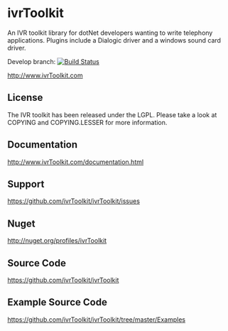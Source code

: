 ivrToolkit
==========

An IVR toolkit library for dotNet developers wanting to write telephony applications. Plugins include a Dialogic driver and a windows sound card driver.

Develop branch: [![Build Status](https://travis-ci.com/ivrToolkit/ivrToolkit.svg?branch=develop)](https://travis-ci.com/ivrToolkit/ivrToolkit)

http://www.ivrToolkit.com

License
-------
The IVR toolkit has been released under the LGPL. Please take a look at COPYING and COPYING.LESSER for more information.

Documentation
-------------
http://www.ivrToolkit.com/documentation.html

Support 
-------
https://github.com/ivrToolkit/ivrToolkit/issues

Nuget
-----

http://nuget.org/profiles/ivrToolkit

Source Code
-----------
https://github.com/ivrToolkit/ivrToolkit

Example Source Code
-------------------
https://github.com/ivrToolkit/ivrToolkit/tree/master/Examples
